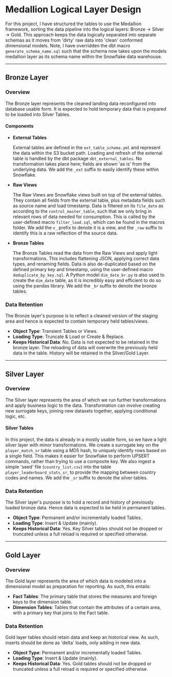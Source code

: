 # Medallion Logical Layer Design

For this project, I have structured the tables to use the Medallion framework, sorting the data pipeline into the logical layers: Bronze -> Silver -> Gold. This approach keeps the data logically separated into separate schemas as it moves from 'dirty' raw data into 'clean' conformed dimensional models. Note, I have overridden the dbt macro `generate_schema_name.sql` such that the schema now takes upon the models medallion layer as its schema name within the Snowflake data warehouse.

---

## Bronze Layer

### Overview

The Bronze layer represents the cleaned landing data reconfigured into database usable form. It is expected to hold temporary data that is prepared to be loaded into Silver Tables.

#### Components

- **External Tables**

  External tables are defined in the `ext_table_schema.yml` and represent the data within the S3 bucket path. Loading and refresh of the external table is handled by the dbt package `dbt_external_tables`. No transformation takes place here; fields are shown 'as is' from the underlying data. We add the `_ext` suffix to easily identify these within Snowflake.

- **Raw Views**

  The Raw Views are Snowflake views built on top of the external tables. They contain all fields from the external table, plus metadata fields such as source name and load timestamp. Data is filtered on its `file_date` as according to the `control_master_table`, such that we only bring in relevant rows of data needed for consumption. This is called by the user-defined macro `filter_load.sql`, which can be found in the macros folder. We add the `v_` prefix to denote it is a view, and the `_raw` suffix to identify this is a raw reflection of the source data.

- **Bronze Tables**

  The Bronze Tables read the data from the Raw Views and apply light transformations. This includes flattening JSON, applying correct data types, and renaming fields. Data is also de-duplicated based on the defined primary key and timestamp, using the user-defined macro `deduplicate_by_key.sql`. A Python model `dim_date_br.py` is also used to create the `dim_date` table, as it is incredibly easy and efficient to do so using the pandas library. We add the `_br` suffix to denote the bronze tables.

### Data Retention

The Bronze layer's purpose is to reflect a cleaned version of the staging area and hence is expected to contain temporary held tables/views.

- **Object Type**: Transient Tables or Views.
- **Loading Type**: Truncate & Load or Create & Replace.
- **Keeps Historical Data**: No. Data is not expected to be retained in the bronze layer. The reloading of data will overwrite the previously held data in the table. History will be retained in the Silver/Gold Layer.

---

## Silver Layer

### Overview

The Silver layer represents the area of which we run further transformations and apply business logic to the data. Transformation can involve creating new surrogate keys, joining new datasets together, applying conditional logic, etc.

#### Silver Tables

In this project, the data is already in a mostly usable form, so we have a light silver layer with minor transformations. We create a surrogate key on the `player_match_sr` table using a MD5 hash, to uniquely identify rows based on a single field. This makes it easier for Snowflake to perform UPSERT commands, rather than trying to use a composite key. We also ingest a simple 'seed' file (`country_list.csv`) into the table `player_leaderboard_stats_sr`, to provide the mapping between country codes and names. We add the `_sr` suffix to denote the silver tables.

### Data Retention

The Silver layer's purpose is to hold a record and history of previously loaded bronze data. Hence data is expected to be held in permanent tables.

- **Object Type**: Permanent and/or incrementally loaded Tables.
- **Loading Type**: Insert & Update (mainly).
- **Keeps Historical Data**: Yes. Key Silver tables should not be dropped or truncated unless a full reload is required or specified otherwise.

---

## Gold Layer

### Overview

The Gold layer represents the area of which data is modeled into a dimensional model as preparation for reporting. As such, this entails:

- **Fact Tables**: The primary table that stores the measures and foreign keys to the dimension table.
- **Dimension Tables**: Tables that contain the attributes of a certain area, with a primary key that joins to the Fact table.

### Data Retention

Gold layer tables should retain data and keep an historical view. As such, inserts should be done as 'delta' loads, only adding in new data.

- **Object Type**: Permanent and/or incrementally loaded Tables.
- **Loading Type**: Insert & Update (mainly).
- **Keeps Historical Data**: Yes. Gold tables should not be dropped or truncated unless a full reload is required or specified otherwise.